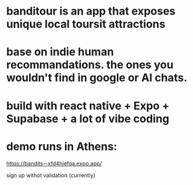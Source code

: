 # banditour is an app that exposes unique local toursit attractions
# base on indie human recommandations. the ones you wouldn't find in google or AI chats.
# build with react native + Expo + Supabase + a lot of vibe coding
# demo runs in Athens:
https://bandits--xfd4hjefqa.expo.app/

sign up withot validation (currently)